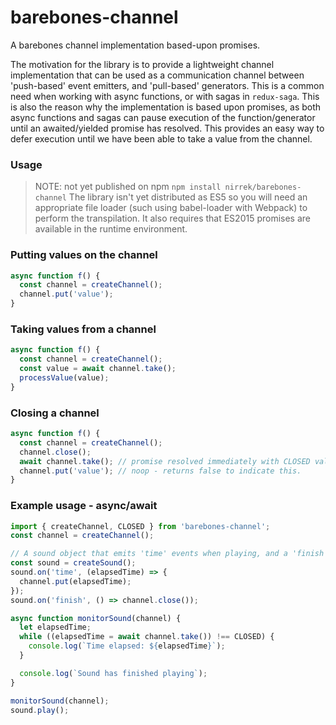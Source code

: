 # barebones-channel
A barebones channel implementation based-upon promises.

The motivation for the library is to provide a lightweight channel implementation that can be used as a communication channel between 'push-based' event emitters, and 'pull-based' generators. This is a common need when working with async functions, or with sagas in `redux-saga`. This is also the reason why the implementation is based upon promises, as both async functions and sagas can pause execution of the function/generator until an awaited/yielded promise has resolved. This provides an easy way to defer execution until we have been able to take a value from the channel.

### Usage
> NOTE: not yet published on npm
`npm install nirrek/barebones-channel`
The library isn't yet distributed as ES5 so you will need an appropriate file loader (such using babel-loader with Webpack) to perform the transpilation. It also requires that ES2015 promises are available in the runtime environment.

###  Putting values on the channel
```javascript
async function f() {
  const channel = createChannel();
  channel.put('value');
}
```

### Taking values from a channel
```javascript
async function f() {
  const channel = createChannel();
  const value = await channel.take();
  processValue(value);
}
```

### Closing a channel
```javascript
async function f() {
  const channel = createChannel();
  channel.close();
  await channel.take(); // promise resolved immediately with CLOSED value
  channel.put('value'); // noop - returns false to indicate this.
}
```

### Example usage - async/await
```javascript
import { createChannel, CLOSED } from 'barebones-channel';
const channel = createChannel();

// A sound object that emits 'time' events when playing, and a 'finish' event.
const sound = createSound();
sound.on('time', (elapsedTime) => {
  channel.put(elapsedTime);
});
sound.on('finish', () => channel.close());

async function monitorSound(channel) {
  let elapsedTime;
  while ((elapsedTime = await channel.take()) !== CLOSED) {
    console.log(`Time elapsed: ${elapsedTime}`);
  }

  console.log(`Sound has finished playing`);
}

monitorSound(channel);
sound.play();
```
